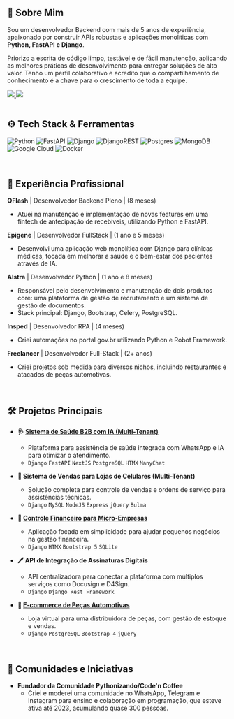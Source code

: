 ## 👋 Sobre Mim

Sou um desenvolvedor Backend com mais de 5 anos de experiência, apaixonado por construir APIs robustas e aplicações monolíticas com **Python, FastAPI e Django**.

Priorizo a escrita de código limpo, testável e de fácil manutenção, aplicando as melhores práticas de desenvolvimento para entregar soluções de alto valor. Tenho um perfil colaborativo e acredito que o compartilhamento de conhecimento é a chave para o crescimento de toda a equipe.

<div align="left">
  <a href="https://www.linkedin.com/in/brunorpdev/" target="_blank">
    <img src="https://img.shields.io/badge/LinkedIn-0077B5?style=for-the-badge&logo=linkedin&logoColor=white" />
  </a>
  <a href="https://www.instagram.com/obruno.dev/" target="_blank">
    <img src="https://img.shields.io/badge/Instagram-E4405F?style=for-the-badge&logo=instagram&logoColor=white" />
  </a>
</div>

<br>

## ⚙️ Tech Stack & Ferramentas

![Python](https://img.shields.io/badge/Python-3776AB?logo=python&logoColor=white)
![FastAPI](https://img.shields.io/badge/FastAPI-009688?logo=fastapi&logoColor=white)
![Django](https://img.shields.io/badge/Django-092E20?logo=django&logoColor=white)
![DjangoREST](https://img.shields.io/badge/Django-REST-ff1709?logo=django&logoColor=white)
![Postgres](https://img.shields.io/badge/PostgreSQL-316192?logo=postgresql&logoColor=white)
![MongoDB](https://img.shields.io/badge/MongoDB-4EA94B?logo=mongodb&logoColor=white)
![Google Cloud](https://img.shields.io/badge/Google_Cloud-4285F4?logo=google-cloud&logoColor=white)
![Docker](https://img.shields.io/badge/Docker-2496ED?logo=docker&logoColor=white)

<br>

## 🚀 Experiência Profissional

**QFlash** | Desenvolvedor Backend Pleno | (8 meses)
- Atuei na manutenção e implementação de novas features em uma fintech de antecipação de recebíveis, utilizando Python e FastAPI.

**Epigene** | Desenvolvedor FullStack | (1 ano e 5 meses)
- Desenvolvi uma aplicação web monolítica com Django para clínicas médicas, focada em melhorar a saúde e o bem-estar dos pacientes através de IA.

**Alstra** | Desenvolvedor Python | (1 ano e 8 meses)
- Responsável pelo desenvolvimento e manutenção de dois produtos core: uma plataforma de gestão de recrutamento e um sistema de gestão de documentos.
- Stack principal: Django, Bootstrap, Celery, PostgreSQL.

**Insped** | Desenvolvedor RPA | (4 meses)
- Criei automações no portal gov.br utilizando Python e Robot Framework.

**Freelancer** | Desenvolvedor Full-Stack | (2+ anos)
- Criei projetos sob medida para diversos nichos, incluindo restaurantes e atacados de peças automotivas.

<br>

## 🛠️ Projetos Principais

- **🩺 [Sistema de Saúde B2B com IA (Multi-Tenant)](https://app.epigene.com.br/)**
  - Plataforma para assistência de saúde integrada com WhatsApp e IA para otimizar o atendimento.
  - `Django` `FastAPI` `NextJS` `PostgreSQL` `HTMX` `ManyChat`

- **📱 Sistema de Vendas para Lojas de Celulares (Multi-Tenant)**
  - Solução completa para controle de vendas e ordens de serviço para assistências técnicas.
  - `Django` `MySQL` `NodeJS` `Express` `jQuery` `Bulma`

- **💸 [Controle Financeiro para Micro-Empresas](https://github.com/obrunodev/onda-nerd-tech)**
  - Aplicação focada em simplicidade para ajudar pequenos negócios na gestão financeira.
  - `Django` `HTMX` `Bootstrap 5` `SQLite`

- **🖊️ API de Integração de Assinaturas Digitais**
  - API centralizadora para conectar a plataforma com múltiplos serviços como Docusign e D4Sign.
  - `Django` `Django Rest Framework`

- **🚗 [E-commerce de Peças Automotivas](https://app.esteiodistribuidora.com.br/)**
  - Loja virtual para uma distribuidora de peças, com gestão de estoque e vendas.
  - `Django` `PostgreSQL` `Bootstrap 4` `jQuery`

<br>

## 👥 Comunidades e Iniciativas

- **Fundador da Comunidade Pythonizando/Code'n Coffee**
  - Criei e moderei uma comunidade no WhatsApp, Telegram e Instagram para ensino e colaboração em programação, que esteve ativa até 2023, acumulando quase 300 pessoas.
